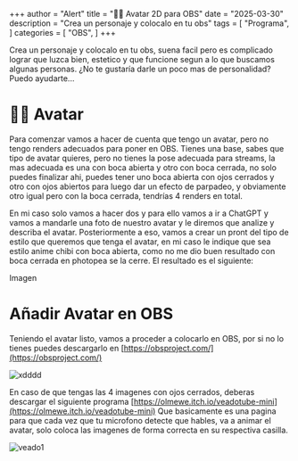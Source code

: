 +++
author = "Alert"
title = "👨‍🦰 Avatar 2D para OBS"
date = "2025-03-30"
description = "Crea un personaje y colocalo en tu obs"
tags = [
    "Programa",
]
categories = [
    "OBS",
]
+++


Crea un personaje y colocalo en tu obs, suena facil pero es complicado lograr que luzca bien, estetico y que funcione segun a lo que buscamos algunas personas. ¿No te gustaría darle un poco mas de personalidad? Puedo ayudarte... 


# 🦸‍♂️ Avatar

Para comenzar vamos a hacer de cuenta que tengo un avatar, pero no tengo renders adecuados para poner en OBS. Tienes una base, sabes que tipo de avatar quieres, pero no tienes la pose adecuada para streams, la mas adecuada es una con boca abierta y otro con boca cerrada, no solo puedes finalizar ahi, puedes tener uno boca abierta con ojos cerrados y otro con ojos abiertos para luego dar un efecto de parpadeo, y obviamente otro igual pero con la boca cerrada, tendrías 4 renders en total.

En mi caso solo vamos a hacer dos y para ello vamos a ir a ChatGPT y vamos a mandarle una foto de nuestro avatar y le diremos que analize y describa el avatar.
Posteriormente a eso, vamos a crear un pront del tipo de estilo que queremos que tenga el avatar, en mi caso le indique que sea estilo anime chibi con boca abierta, como no me dio buen resultado con boca cerrada en photopea se la cerre. El resultado es el siguiente: 

Imagen

# Añadir Avatar en OBS

Teniendo el avatar listo, vamos a proceder a colocarlo en OBS, por si no lo tienes puedes descargarlo en [https://obsproject.com/](https://obsproject.com/) 

![xdddd](https://obsproject.com/assets/images/features-new/hero.png)

En caso de que tengas las 4 imagenes con ojos cerrados, deberas descargar el siguiente programa [https://olmewe.itch.io/veadotube-mini](https://olmewe.itch.io/veadotube-mini) Que basicamente es una pagina para que cada vez que tu microfono detecte que hables, va a animar el avatar, solo coloca las imagenes de forma correcta en su respectiva casilla.

![veado1](https://img.itch.zone/aW1nLzIxMzg2NzkwLnBuZw==/original/ZZvQQC.png)


